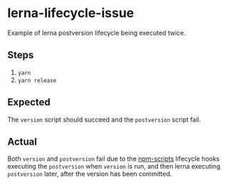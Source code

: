 # lerna-lifecycle-issue

Example of lerna postversion lifecycle being executed twice.

## Steps

1. `yarn`
2. `yarn release`

## Expected

The `version` script should succeed and the `postversion` script fail.

## Actual

Both `version` and `postversion` fail due to the [npm-scripts](https://docs.npmjs.com/misc/scripts)
lifecycle hooks executing the `postversion` when `version` is run, and then lerna executing `postversion`
later, after the version has been committed.

